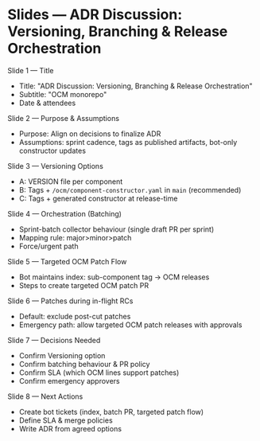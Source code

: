 # Slides — ADR Discussion: Versioning, Branching & Release Orchestration

Slide 1 — Title
- Title: "ADR Discussion: Versioning, Branching & Release Orchestration"
- Subtitle: "OCM monorepo"
- Date & attendees

Slide 2 — Purpose & Assumptions
- Purpose: Align on decisions to finalize ADR
- Assumptions: sprint cadence, tags as published artifacts, bot-only constructor updates

Slide 3 — Versioning Options
- A: VERSION file per component
- B: Tags + `/ocm/component-constructor.yaml` in `main` (recommended)
- C: Tags + generated constructor at release-time

Slide 4 — Orchestration (Batching)
- Sprint-batch collector behaviour (single draft PR per sprint)
- Mapping rule: major>minor>patch
- Force/urgent path

Slide 5 — Targeted OCM Patch Flow
- Bot maintains index: sub-component tag -> OCM releases
- Steps to create targeted OCM patch PR

Slide 6 — Patches during in-flight RCs
- Default: exclude post-cut patches
- Emergency path: allow targeted OCM patch releases with approvals

Slide 7 — Decisions Needed
- Confirm Versioning option
- Confirm batching behaviour & PR policy
- Confirm SLA (which OCM lines support patches)
- Confirm emergency approvers

Slide 8 — Next Actions
- Create bot tickets (index, batch PR, targeted patch flow)
- Define SLA & merge policies
- Write ADR from agreed options
